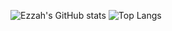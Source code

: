 ![Ezzah's GitHub stats](https://github-readme-stats-chi-teal-29.vercel.app/api?username=ezzahhh&show_icons=true&theme=radical)
![Top Langs](https://github-readme-stats-chi-teal-29.vercel.app/api/top-langs/?username=ezzahhh&layout=compact&theme=dracula)
